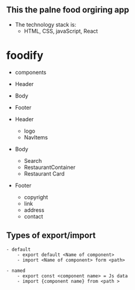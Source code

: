 ## This the palne food orgiring app
- The technology stack is:
    - HTML, CSS, javaScript, React


# foodify
- components
- Header
- Body
- Footer

- Header
  - logo
  - NavItems

- Body
  - Search
  - RestaurantContainer
  - Restaurant Card

- Footer
  - copyright
  - link
  - address
  - contact

## Types of export/import
    - default
        - export default <Name of component> 
        - import <Name of component> form <path>   

    - named 
        - export const <component name> = Js data
        - import {component name} from <path >
